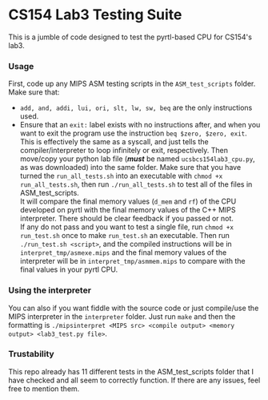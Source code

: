 # CS154 Lab3 Testing Suite
This is a jumble of code designed to test the pyrtl-based CPU for CS154's lab3.

### Usage
First, code up any MIPS ASM testing scripts in the `ASM_test_scripts` folder. Make sure that:
- `add, and, addi, lui, ori, slt, lw, sw, beq` are the only instructions used.
- Ensure that an `exit:` label exists with no instructions after, and when you want to exit the program use the instruction `beq $zero, $zero, exit`. This is effectively the same as a syscall, and just tells the compiler/interpreter to loop infinitely or exit, respectively.
Then move/copy your python lab file (___must___ be named `ucsbcs154lab3_cpu.py`, as was downloaded) into the same folder.
Make sure that you have turned the `run_all_tests.sh` into an executable with `chmod +x run_all_tests.sh`, then run `./run_all_tests.sh` to test all of the files in ASM_test_scripts. <br>
It will compare the final memory values (`d_mem` and `rf`) of the CPU developed on pyrtl with the final memory values of the C++ MIPS interpreter. There should be clear feedback if you passed or not. <br>
If any do not pass and you want to test a single file, run `chmod +x run_test.sh` once to make `run_test.sh` an executable.
Then run `./run_test.sh <script>`, and the compiled instructions will be in `interpret_tmp/asmexe.mips` and the final memory values of the interpreter will be in `interpret_tmp/asmmem.mips` to compare with the final values in your pyrtl CPU.

### Using the interpreter
You can also if you want fiddle with the source code or just compile/use the MIPS interpreter in the `interpreter` folder. Just run `make` and then the formatting is `./mipsinterpret <MIPS src> <compile output> <memory output> <lab3_test.py file>`.

### Trustability
This repo already has 11 different tests in the ASM_test_scripts folder that I have checked and all seem to correctly function. If there are any issues, feel free to mention them.
